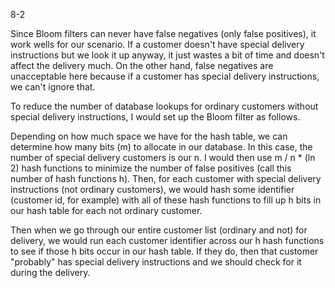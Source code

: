 8-2

Since Bloom filters can never have false negatives (only false
positives), it work wells for our scenario. If a customer doesn't 
have special delivery instructions but we look it up anyway, it just 
wastes a bit of time and doesn't affect the delivery much. On the 
other hand, false negatives are unacceptable here because if a 
customer has special delivery instructions, we can't ignore that.

To reduce the number of database lookups for ordinary customers 
without special delivery instructions, I would set up the Bloom 
filter as follows. 

Depending on how much space we have for the hash table, we can 
determine how many bits (m) to allocate in our database. In this 
case, the number of special delivery customers is our n. I would 
then use m / n * (ln 2) hash functions to minimize the number of 
false positives (call this number of hash functions h). Then, for 
each customer with special delivery instructions (not ordinary 
customers), we would hash some identifier (customer id, for example)
with all of these hash functions to fill up h bits in our hash table
for each not ordinary customer.

Then when we go through our entire customer list (ordinary and not)
for delivery, we would run each customer identifier across our h hash
functions to see if those h bits occur in our hash table. If they do,
then that customer "probably" has special delivery instructions and
we should check for it during the delivery.